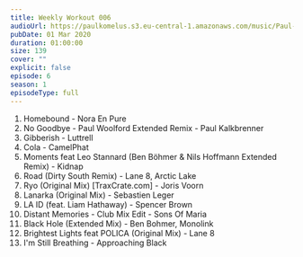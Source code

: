 ```yaml
---
title: Weekly Workout 006
audioUrl: https://paulkomelus.s3.eu-central-1.amazonaws.com/music/Paul-Komelus-Weekly-Workout-006(House).mp3
pubDate: 01 Mar 2020
duration: 01:00:00
size: 139
cover: ""
explicit: false
episode: 6
season: 1
episodeType: full
---
```

1. Homebound - Nora En Pure
2. No Goodbye - Paul Woolford Extended Remix - Paul Kalkbrenner
3. Gibberish - Luttrell
4. Cola - CamelPhat
5. Moments feat Leo Stannard (Ben Böhmer & Nils Hoffmann Extended Remix) - Kidnap
6. Road (Dirty South Remix) - Lane 8, Arctic Lake
7. Ryo (Original Mix) [TraxCrate.com] - Joris Voorn
8. Lanarka (Original Mix) - Sebastien Leger
9. LA ID (feat. Liam Hathaway) - Spencer Brown
10. Distant Memories - Club Mix Edit - Sons Of Maria
11. Black Hole (Extended Mix) - Ben Bohmer, Monolink
12. Brightest Lights feat POLICA (Original Mix) - Lane 8
13. I'm Still Breathing - Approaching Black